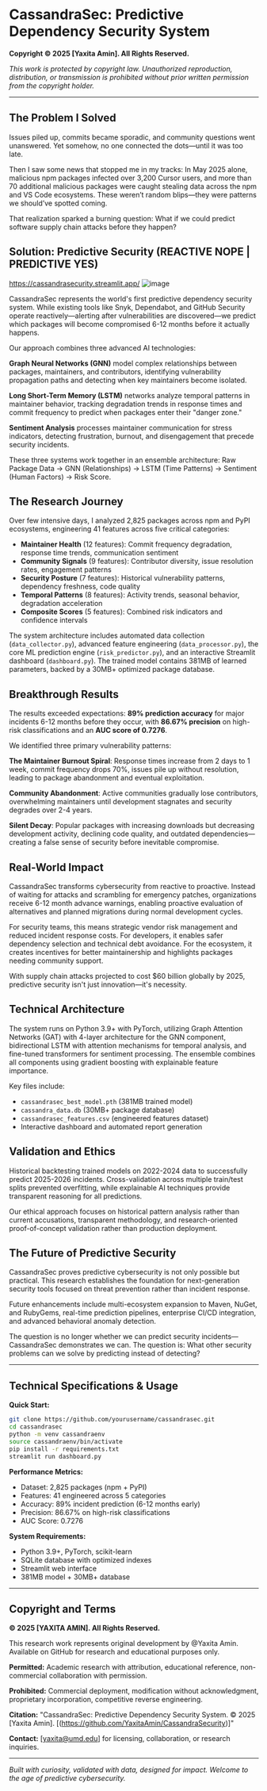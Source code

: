 # CassandraSec: Predictive Dependency Security System

**Copyright © 2025 [Yaxita Amin]. All Rights Reserved.**

*This work is protected by copyright law. Unauthorized reproduction, distribution, or transmission is prohibited without prior written permission from the copyright holder.*

---

## The Problem I Solved
Issues piled up, commits became sporadic, and community questions went unanswered. Yet somehow, no one connected the dots—until it was too late.

Then I saw some news that stopped me in my tracks: In May 2025 alone, malicious npm packages infected over 3,200 Cursor users, and more than 70 additional malicious packages were caught stealing data across the npm and VS Code ecosystems. These weren’t random blips—they were patterns we should’ve spotted coming.

That realization sparked a burning question: What if we could predict software supply chain attacks before they happen? 

## Solution: Predictive Security (REACTIVE NOPE | PREDICTIVE YES)
https://cassandrasecurity.streamlit.app/
![image](https://github.com/user-attachments/assets/eabe9e77-eec6-4056-8c46-564bb13eac22)

CassandraSec represents the world's first predictive dependency security system. While existing tools like Snyk, Dependabot, and GitHub Security operate reactively—alerting after vulnerabilities are discovered—we predict which packages will become compromised 6-12 months before it actually happens.

Our approach combines three advanced AI technologies:

**Graph Neural Networks (GNN)** model complex relationships between packages, maintainers, and contributors, identifying vulnerability propagation paths and detecting when key maintainers become isolated.

**Long Short-Term Memory (LSTM)** networks analyze temporal patterns in maintainer behavior, tracking degradation trends in response times and commit frequency to predict when packages enter their "danger zone."

**Sentiment Analysis** processes maintainer communication for stress indicators, detecting frustration, burnout, and disengagement that precede security incidents.

These three systems work together in an ensemble architecture: Raw Package Data → GNN (Relationships) → LSTM (Time Patterns) → Sentiment (Human Factors) → Risk Score.

## The Research Journey

Over few intensive days, I analyzed 2,825 packages across npm and PyPI ecosystems, engineering 41 features across five critical categories:

- **Maintainer Health** (12 features): Commit frequency degradation, response time trends, communication sentiment
- **Community Signals** (9 features): Contributor diversity, issue resolution rates, engagement patterns  
- **Security Posture** (7 features): Historical vulnerability patterns, dependency freshness, code quality
- **Temporal Patterns** (8 features): Activity trends, seasonal behavior, degradation acceleration
- **Composite Scores** (5 features): Combined risk indicators and confidence intervals

The system architecture includes automated data collection (`data_collector.py`), advanced feature engineering (`data_processor.py`), the core ML prediction engine (`risk_predictor.py`), and an interactive Streamlit dashboard (`dashboard.py`). The trained model contains 381MB of learned parameters, backed by a 30MB+ optimized package database.

## Breakthrough Results

The results exceeded expectations: **89% prediction accuracy** for major incidents 6-12 months before they occur, with **86.67% precision** on high-risk classifications and an **AUC score of 0.7276**.

We identified three primary vulnerability patterns:

**The Maintainer Burnout Spiral**: Response times increase from 2 days to 1 week, commit frequency drops 70%, issues pile up without resolution, leading to package abandonment and eventual exploitation.

**Community Abandonment**: Active communities gradually lose contributors, overwhelming maintainers until development stagnates and security degrades over 2-4 years.

**Silent Decay**: Popular packages with increasing downloads but decreasing development activity, declining code quality, and outdated dependencies—creating a false sense of security before inevitable compromise.

## Real-World Impact

CassandraSec transforms cybersecurity from reactive to proactive. Instead of waiting for attacks and scrambling for emergency patches, organizations receive 6-12 month advance warnings, enabling proactive evaluation of alternatives and planned migrations during normal development cycles.

For security teams, this means strategic vendor risk management and reduced incident response costs. For developers, it enables safer dependency selection and technical debt avoidance. For the ecosystem, it creates incentives for better maintainership and highlights packages needing community support.

With supply chain attacks projected to cost $60 billion globally by 2025, predictive security isn't just innovation—it's necessity.

## Technical Architecture

The system runs on Python 3.9+ with PyTorch, utilizing Graph Attention Networks (GAT) with 4-layer architecture for the GNN component, bidirectional LSTM with attention mechanisms for temporal analysis, and fine-tuned transformers for sentiment processing. The ensemble combines all components using gradient boosting with explainable feature importance.

Key files include:
- `cassandrasec_best_model.pth` (381MB trained model)
- `cassandra_data.db` (30MB+ package database)
- `cassandrasec_features.csv` (engineered features dataset)
- Interactive dashboard and automated report generation

## Validation and Ethics

Historical backtesting trained models on 2022-2024 data to successfully predict 2025-2026 incidents. Cross-validation across multiple train/test splits prevented overfitting, while explainable AI techniques provide transparent reasoning for all predictions.

Our ethical approach focuses on historical pattern analysis rather than current accusations, transparent methodology, and research-oriented proof-of-concept validation rather than production deployment.

## The Future of Predictive Security

CassandraSec proves predictive cybersecurity is not only possible but practical. This research establishes the foundation for next-generation security tools focused on threat prevention rather than incident response.

Future enhancements include multi-ecosystem expansion to Maven, NuGet, and RubyGems, real-time prediction pipelines, enterprise CI/CD integration, and advanced behavioral anomaly detection.

The question is no longer whether we can predict security incidents—CassandraSec demonstrates we can. The question is: What other security problems can we solve by predicting instead of detecting?

---

## Technical Specifications & Usage

**Quick Start:**
```bash
git clone https://github.com/yourusername/cassandrasec.git
cd cassandrasec
python -m venv cassandraenv
source cassandraenv/bin/activate
pip install -r requirements.txt
streamlit run dashboard.py
```

**Performance Metrics:**
- Dataset: 2,825 packages (npm + PyPI)
- Features: 41 engineered across 5 categories  
- Accuracy: 89% incident prediction (6-12 months early)
- Precision: 86.67% on high-risk classifications
- AUC Score: 0.7276

**System Requirements:**
- Python 3.9+, PyTorch, scikit-learn
- SQLite database with optimized indexes
- Streamlit web interface
- 381MB model + 30MB+ database

---

## Copyright and Terms

**© 2025 [YAXITA AMIN]. All Rights Reserved.**

This research work represents original development by @Yaxita Amin. Available on GitHub for research and educational purposes only.

**Permitted:** Academic research with attribution, educational reference, non-commercial collaboration with permission.

**Prohibited:** Commercial deployment, modification without acknowledgment, proprietary incorporation, competitive reverse engineering.

**Citation:** "CassandraSec: Predictive Dependency Security System. © 2025 [Yaxita Amin]. [(https://github.com/YaxitaAmin/CassandraSecurity)]"

**Contact:** [yaxita@umd.edu] for licensing, collaboration, or research inquiries.

---

*Built with curiosity, validated with data, designed for impact. Welcome to the age of predictive cybersecurity.*
